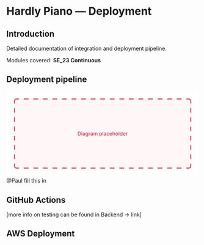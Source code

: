 # Hardly Piano — Deployment

## Introduction

Detailed documentation of integration and deployment pipeline.

Modules covered: **SE_23 Continuous**

## Deployment pipeline

![placeholder-name](.//img/placeholder.jpg)
@Paul fill this in

## GitHub Actions

[more info on testing can be found in Backend -> link]

## AWS Deployment
